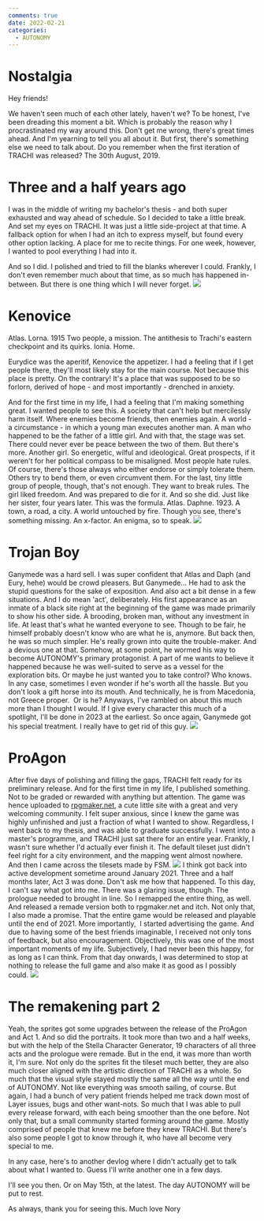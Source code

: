 ```yaml
---
comments: true
date: 2022-02-21
categories:
  - AUTONOMY
---
```


# Nostalgia

Hey friends!

We haven't seen much of each other lately, haven't we?
To be honest, I've been dreading this moment a bit. Which is probably the reason why I procrastinated my way around this. 
Don't get me wrong, there's great times ahead. And I'm yearning to tell you all about it.
But first, there's something else we need to talk about.
Do you remember when the first iteration of TRACHI was released? The 30th August, 2019.

# Three and a half years ago
I was in the middle of writing my bachelor's thesis - and both super exhausted and way ahead of schedule.
So I decided to take a little break. And set my eyes on TRACHI.
It was just a little side-project at that time. A fallback option for when I had an itch to express myself, but found every other option lacking. A place for me to recite things. For one week, however, I wanted to pool everything I had into it. 

And so I did. I polished and tried to fill the blanks wherever I could. Frankly, I don't even remember much about that time, as so much has happened in-between. But there is one thing which I will never forget.
![](../../../../assets/blog/images/itch/2022/bVp3Mp.png)
<!-- more -->

# Kenovice
Atlas. Lorna. 1915
Two people, a mission.
The antithesis to Trachi's eastern checkpoint and its quirks.
Ionia. Home.

Eurydice was the aperitif, Kenovice the appetizer. I had a feeling that if I get people there, they'll most likely stay for the main course. Not because this place is pretty. On the contrary! It's a place that was supposed to be so forlorn, derived of hope - and most importantly - drenched in anxiety. 

And for the first time in my life, I had a feeling that I'm making something great. I wanted people to see this. A society that can't help but mercilessly harm itself. Where enemies become friends, then enemies again. A world - a circumstance - in which a young man executes another man. A man who happened to be the father of a little girl. And with that, the stage was set. There could never ever be peace between the two of them.
But there's more. Another girl. So energetic, wilful and ideological. Great prospects, if it weren't for her political compass to be misaligned. Most people hate rules. Of course, there's those always who either endorse or simply tolerate them. Others try to bend them, or even circumvent them. For the last, tiny little group of people, though, that's not enough. They want to break rules. The girl liked freedom. And was prepared to die for it. And so she did. Just like her sister, four years later.
This was the formula.
Atlas. Daphne. 1923.
A town, a road, a city. 
A world untouched by fire.
Though you see, there's something missing.
An x-factor. An enigma, so to speak.
![](../../../../assets/blog/images/itch/2022/waPX1X.png)

# Trojan Boy
Ganymede was a hard sell. 
I was super confident that Atlas and Daph (and Eury, hehe) would be crowd pleasers. But Ganymede... He had to ask the stupid questions for the sake of exposition.
And also act a bit dense in a few situations. And I do mean 'act', deliberately. His first appearance as an inmate of a black site right at the beginning of the game was made primarily to show his other side. A brooding, broken man, without any investment in life. At least that's what he wanted everyone to see. Though to be fair, he himself probably doesn't know who are what he is, anymore. But back then, he was so much simpler.
He's really grown into quite the trouble-maker. And a devious one at that. Somehow, at some point, he wormed his way to become AUTONOMY's primary protagonist. A part of me wants to believe it happened because he was well-suited to serve as a vessel for the exploration bits. Or maybe he just wanted you to take control? Who knows.
In any case, sometimes I even wonder if he's worth all the hassle. But you don't look a gift horse into its mouth. And technically, he is from Macedonia, not Greece proper.  Or is he?
Anyways, I've rambled on about this much more than I thought I would. If I give every character this much of a spotlight, I'll be done in 2023 at the earliest. So once again, Ganymede got his special treatment.
I really have to get rid of this guy.
![](../../../../assets/blog/images/itch/2022/OHXLqh.png)

# ProAgon
After five days of polishing and filling the gaps, TRACHI felt ready for its preliminary release. And for the first time in my life, I published something. Not to be graded or rewarded with anything but attention. The game was hence uploaded to [rpgmaker.net](https://rpgmaker.net/games/11250/), a cute little site with a great and very welcoming community. I felt super anxious, since I knew the game was highly unfinished and just a fraction of what I wanted to show.
Regardless, I went back to my thesis, and was able to graduate successfully. I went into a master's programme, and TRACHI just sat there for an entire year. Frankly, I wasn't sure whether I'd actually ever finish it. The default tileset just didn't feel right for a city environment, and the mapping went almost nowhere. And then I came across the tilesets made by FSM.
![](../../../../assets/blog/images/itch/2022/9H4ABZ.png)
I think got back into active development sometime around January 2021. Three and a half months later, Act 3 was done. Don't ask me how that happened. To this day, I can't say what got into me.
There was a glaring issue, though. The prologue needed to brought in line. So I remapped the entire thing, as well. And released a remade version both to rpgmaker.net and itch. Not only that, I also made a promise. That the entire game would be released and playable until the end of 2021. More importantly,  I started advertising the game.
And due to having some of the best friends imaginable, I received not only tons of feedback, but also encouragement. Objectively, this was one of the most important moments of my life. Subjectively, I had never been this happy, for as long as I can think. From that day onwards, I was determined to stop at nothing to release the full game and also make it as good as I possibly could.
![](../../../../assets/blog/images/itch/2022/7RXmTM.png)

# The remakening part 2
Yeah, the sprites got some upgrades between the release of the ProAgon and Act 1. And so did the portraits.
It took more than two and a half weeks, but with the help of the Stella Character Generator, 19 characters of all three acts and the prologue were remade. But in the end, it was more than worth it, I'm sure. Not only do the sprites fit the tileset much better, they are also much closer aligned with the artistic direction of TRACHI as a whole.
So much that the visual style stayed mostly the same all the way until the end of AUTONOMY. Not like everything was smooth sailing, of course. But again, I had a bunch of very patient friends helped me track down most of Layer issues, bugs and other want-nots. So much that I was able to pull every release forward, with each being smoother than the one before.
Not only that, but a small community started forming around the game. Mostly comprised of people that knew me before they knew TRACHI. But there's also some people I got to know through it, who have all become very special to me.

In any case, here's to another devlog where I didn't actually get to talk about what I wanted to. 
Guess I'll write another one in a few days.

I'll see you then.
Or on May 15th, at the latest.
The day AUTONOMY will be put to rest.

As always, thank you for seeing this.
Much love
Nory
